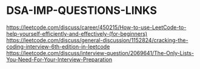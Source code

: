 # DSA-IMP-QUESTIONS-LINKS

https://leetcode.com/discuss/career/450215/How-to-use-LeetCode-to-help-yourself-efficiently-and-effectively-(for-beginners)
https://leetcode.com/discuss/general-discussion/1152824/cracking-the-coding-interview-6th-edition-in-leetcode
https://leetcode.com/discuss/interview-question/2069641/The-Only-Lists-You-Need-For-Your-Interview-Preparation
